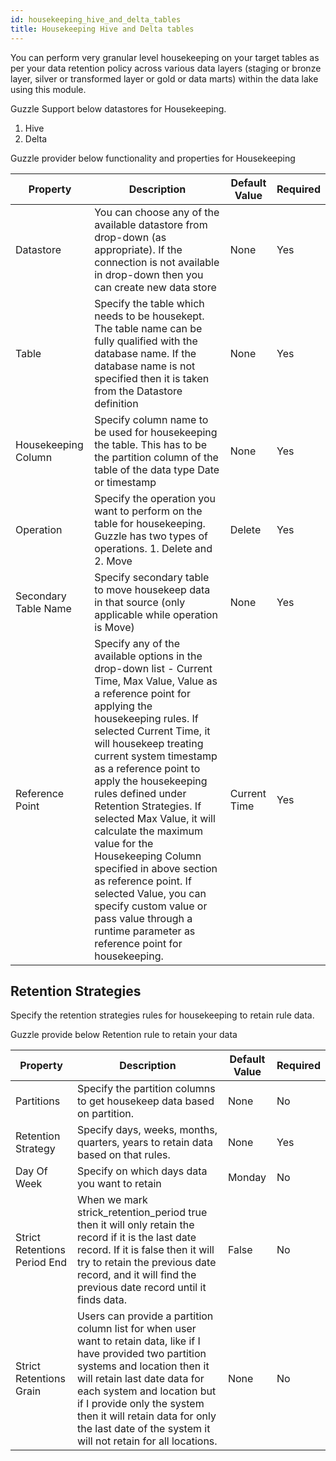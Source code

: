 ```yaml
---
id: housekeeping_hive_and_delta_tables
title: Housekeeping Hive and Delta tables
---
```


You can perform very granular level housekeeping on your target tables as per your data retention policy across various data layers (staging or bronze layer, silver or transformed layer or gold or data marts) within the data lake using this module.

Guzzle Support below datastores for Housekeeping.

1. Hive
2. Delta

Guzzle provider below functionality and properties for Housekeeping

|Property|Description|Default Value|Required|
|--- |--- |--- |--- |
|Datastore|You can choose any of the available datastore from drop-down (as appropriate). If the connection is not available in drop-down then you can create new data store|None|Yes|
|Table|Specify the table which needs to be housekept. The table name can be fully qualified with the database name. If the database name is not specified then it is taken from the Datastore definition|None|Yes|
|Housekeeping Column|Specify column name to be used for housekeeping the table. This has to be the partition column of the table of the data type Date or timestamp|None|Yes|
|Operation|Specify the operation you want to perform on the table for housekeeping.<br/> Guzzle has two types of operations. 1. Delete and 2. Move|Delete|Yes|
|Secondary Table Name|Specify secondary table to move housekeep data in that source (only applicable while operation is Move)|None|Yes|
|Reference Point|Specify any of the available options in the drop-down list - Current Time, Max Value, Value as a reference point for applying the housekeeping rules. If selected Current Time, it will housekeep treating current system timestamp as a reference point to apply the housekeeping rules defined under Retention Strategies. If selected Max Value, it will calculate the maximum value for the Housekeeping Column specified in above section as reference point. If selected Value, you can specify custom value or pass value through a runtime parameter as reference point for housekeeping.|Current Time|Yes|



## Retention Strategies

Specify the retention strategies rules for housekeeping to retain rule data.

Guzzle provide below Retention rule to retain your data

|Property|Description|Default Value|Required|
|--- |--- |--- |--- |
|Partitions|Specify the partition columns to get housekeep data based on partition.|None|No|
|Retention Strategy|Specify days, weeks, months, quarters, years to retain data based on that rules. |None|Yes|
|Day Of Week|Specify on which days data you want to retain|Monday|No|
|Strict Retentions Period End|When we mark strick_retention_period true then it will only retain the record if it is the last date record. If it is false then it will try to retain the previous date record, and it will find the previous date record until it finds data.|False|No|
|Strict Retentions Grain|Users can provide a partition column list for when user want to retain data, like if I have provided two partition systems and location then it will retain last date data for each system and location but if I provide only the system then it will retain data for only the last date of the system it will not retain for all locations.|None|No|


